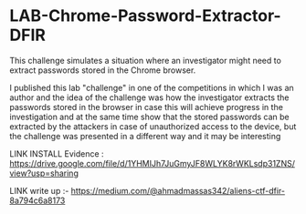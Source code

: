 # LAB-Chrome-Password-Extractor-DFIR
This challenge simulates a situation where an investigator might need to extract passwords stored in the Chrome browser.

I published this lab "challenge" in one of the competitions in which I was an author and the idea of ​​the challenge was how the investigator extracts the passwords stored in the browser in case this will achieve progress in the investigation and at the same time show that the stored passwords can be extracted by the attackers in case of unauthorized access to the device, but the challenge was presented in a different way and it may be interesting


LINK INSTALL Evidence : https://drive.google.com/file/d/1YHMIJh7JuGmyJF8WLYK8rWKLsdp31ZNS/view?usp=sharing


LINK write up :- https://medium.com/@ahmadmassas342/aliens-ctf-dfir-8a794c6a8173

